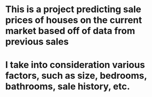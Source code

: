 # This is a project predicting sale prices of houses on the current market based off of data from previous sales
# I take into consideration various factors, such as size, bedrooms, bathrooms, sale history, etc.
